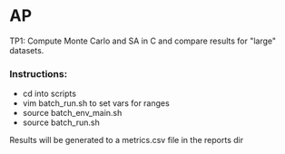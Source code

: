 # AP

TP1: Compute Monte Carlo and SA in C and compare results for "large" datasets.

### Instructions:
 - cd into scripts
 - vim batch_run.sh to set vars for ranges   
 - source batch_env_main.sh
 - source batch_run.sh

Results will be generated to a metrics.csv file in the reports dir